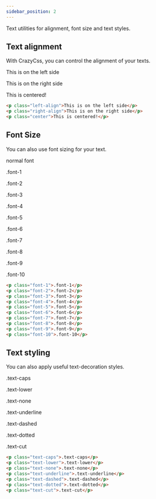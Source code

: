 ```yaml
---
sidebar_position: 2
---
```


Text utilities for alignment, font size and text styles.

## Text alignment

With CrazyCss, you can control the alignment of your texts.

<p class="left-align">This is on the left side</p>
<p class="right-align">This is on the right side</p>
<p class="center">This is centered!</p>

```html
<p class="left-align">This is on the left side</p>
<p class="right-align">This is on the right side</p>
<p class="center">This is centered!</p>
```

## Font Size

You can also use font sizing for your text.

<p>normal font</p>
<p class="font-1">.font-1</p>
<p class="font-2">.font-2</p>
<p class="font-3">.font-3</p>
<p class="font-4">.font-4</p>
<p class="font-5">.font-5</p>
<p class="font-6">.font-6</p>
<p class="font-7">.font-7</p>
<p class="font-8">.font-8</p>
<p class="font-9">.font-9</p>
<p class="font-10">.font-10</p>

```html
<p class="font-1">.font-1</p>
<p class="font-2">.font-2</p>
<p class="font-3">.font-3</p>
<p class="font-4">.font-4</p>
<p class="font-5">.font-5</p>
<p class="font-6">.font-6</p>
<p class="font-7">.font-7</p>
<p class="font-8">.font-8</p>
<p class="font-9">.font-9</p>
<p class="font-10">.font-10</p>
```

## Text styling

You can also apply useful text-decoration styles.

<p class="text-caps">.text-caps</p>
<p class="text-lower">.text-lower</p>
<p class="text-none">.text-none</p>
<p class="text-underline">.text-underline</p>
<p class="text-dashed">.text-dashed</p>
<p class="text-dotted">.text-dotted</p>
<p class="text-cut">.text-cut</p>

```html
<p class="text-caps">.text-caps</p>
<p class="text-lower">.text-lower</p>
<p class="text-none">.text-none</p>
<p class="text-underline">.text-underline</p>
<p class="text-dashed">.text-dashed</p>
<p class="text-dotted">.text-dotted</p>
<p class="text-cut">.text-cut</p>
```
